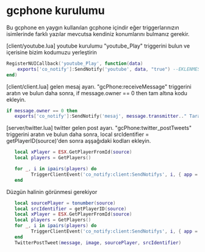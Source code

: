 # gcphone kurulumu 

Bu gcphone en yaygın kullanılan gcphone içindir eğer triggerlarınızın isimlerinde farklı yazılar mevcutsa kendiniz konumlarını bulmanız gerekir.
 
[client/youtube.lua] youtube kurulumu
"youtube_Play" triggerini bulun ve içerisine bizim kodumuzu yerleştirin
```lua
RegisterNUICallback('youtube_Play', function(data)
    exports['co_notify']:SendNotify('youtube', data, "true") --EKLENMESİ GEREKEN KOD!
end)
```

[client/client.lua] gelen mesaj ayarı.
"gcPhone:receiveMessage" triggerini aratın ve bulun daha sonra,  if message.owner == 0 then tam altına kodu ekleyin.
 ```lua
 if message.owner == 0 then
    exports['co_notify']:SendNotify('mesaj', message.transmitter.." Tarafından gelen mesaj.", message.message) --EKLENMESİ GEREKEN KOD!
```



[server/twitter.lua] twitter gelen post ayarı.
"gcPhone:twitter_postTweets" triggerini aratın ve bulun daha sonra, local srcIdentifier = getPlayerID(source)'den sonra aşşağıdaki kodları ekleyin.
 ```lua
	local xPlayer = ESX.GetPlayerFromId(source)
	local players = GetPlayers()

    for _, i in ipairs(players) do
	      TriggerClientEvent('co_notify:client:SendNotifys', i, { app = "twitter" , title = "@"..xPlayer.getName(), content = message , source = i })
	end
```
Düzgün halinin görünmesi gerekiyor
 ```lua
    local sourcePlayer = tonumber(source)
    local srcIdentifier = getPlayerID(source)
    local xPlayer = ESX.GetPlayerFromId(source)
    local players = GetPlayers()
    for _, i in ipairs(players) do
	      TriggerClientEvent('co_notify:client:SendNotifys', i, { app = "twitter" , title = "@"..xPlayer.getName(), content = message , source = i })
	end
    TwitterPostTweet(message, image, sourcePlayer, srcIdentifier)
```
